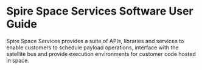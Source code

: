 # Spire Space Services Software User Guide

Spire Space Services provides a suite of APIs, libraries and services to enable customers to schedule payload operations, 
interface with the satellite bus and provide execution environments for customer code hosted in space.
